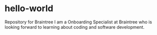 # hello-world
Repository for Braintree 
I am a Onboarding Specialist at Braintree who is looking forward to learning about coding and software development.
